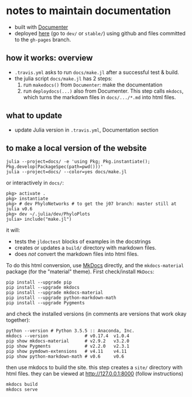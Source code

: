 # notes to maintain documentation

- built with [Documenter](https://juliadocs.github.io/Documenter.jl)
- deployed [here](https://cecileane.github.io/PhyloPlots.jl/)
  (go to `dev/` or `stable/`)
  using github and files committed to the `gh-pages` branch.

## how it works: overview

- `.travis.yml` asks to run `docs/make.jl` after a successful test & build.
- the julia script `docs/make.jl` has 2 steps:
  1. run `makedocs()` from `Documenter`: make the documentation
  2. run `deploydocs(...)` also from Documenter. This step calls `mkdocs`,
     which turns the markdown files in `docs/.../*.md` into html files.

## what to update

- update Julia version in `.travis.yml`, Documentation section

## to make a local version of the website

```shell
julia --project=docs/ -e 'using Pkg; Pkg.instantiate(); Pkg.develop(PackageSpec(path=pwd()))'
julia --project=docs/ --color=yes docs/make.jl
```

or interactively in `docs/`:
```shell
pkg> activate .
pkg> instantiate
pkg> # dev PhyloNetworks # to get the j07 branch: master still at julia v0.6
pkg> dev ~/.julia/dev/PhyloPlots
julia> include("make.jl")
```

it will:
- tests the `jldoctest` blocks of examples in the docstrings
- creates or updates a `build/` directory with markdown files.
- does *not* convert the markdown files into html files.

To do this html conversion, use [MkDocs](http://www.mkdocs.org) directly,
and the `mkdocs-material` package (for the "material" theme).
First check/install `MkDocs`:

```shell
pip install --upgrade pip
pip install --upgrade mkdocs
pip install --upgrade mkdocs-material
pip install --upgrade python-markdown-math
pip install --upgrade Pygments
```
and check the installed versions
(in comments are versions that work okay together):
```shell
python --version # Python 3.5.5 :: Anaconda, Inc.
mkdocs --version              # v0.17.4  v1.0.4
pip show mkdocs-material      # v2.9.2   v3.2.0
pip show Pygments             # v2.2.0   v2.3.1
pip show pymdown-extensions   # v4.11    v4.11
pip show python-markdown-math # v0.6     v0.6
```

then use mkdocs to build the site.
this step creates a `site/` directory with html files.
they can be viewed at http://127.0.0.1:8000 (follow instructions)

```shell
mkdocs build
mkdocs serve
```
